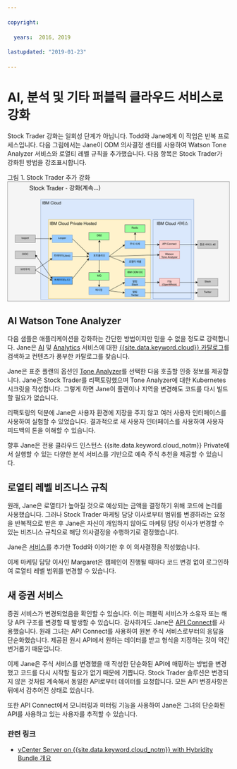 ```yaml
---

copyright:

  years:  2016, 2019

lastupdated: "2019-01-23"

---
```


# AI, 분석 및 기타 퍼블릭 클라우드 서비스로 강화

Stock Trader 강화는 일회성 단계가 아닙니다. Todd와 Jane에게 이 작업은 반복 프로세스입니다. 다음 그림에서는 Jane이 ODM 의사결정 센터를 사용하여 Watson Tone Analyzer 서비스와 로열티 레벨 규칙을 추가했습니다. 다음 항목은 Stock Trader가 강화된 방법을 강조표시합니다.

그림 1. Stock Trader 추가 강화
![Stock Trader 강화 반복 결과](vcscontent-enriched.svg)

## AI Watson Tone Analyzer

다음 샘플은 애플리케이션을 강화하는 간단한 방법이지만 믿을 수 없을 정도로 강력합니다. Jane은 [AI](https://console.cloud.ibm.com/catalog/?category=ai) 및 [Analytics](https://console.cloud.ibm.com/catalog/?category=analytics) 서비스에 대한 [{{site.data.keyword.cloud}} 카탈로그](https://console.cloud.ibm.com/catalog/)를 검색하고 컨텐츠가 풍부한 카탈로그를 찾습니다.

Jane은 표준 플랜의 옵션인 [Tone Analyzer](https://console.cloud.ibm.com/catalog/services/tone-analyzer)를 선택한 다음 호출할 인증 정보를 제공합니다.
Jane은 Stock Trader를 리팩토링했으며 Tone Analyzer에 대한 Kubernetes 시크릿을 작성합니다. 그렇게 하면 Jane이 플랜이나 지역을 변경해도 코드를 다시 빌드할 필요가 없습니다.

리팩토링의 덕분에 Jane은 사용자 환경에 지장을 주지 않고 여러 사용자 인터페이스를 사용하여 실험할 수 있었습니다. 결과적으로 새 사용자 인터페이스를 사용하여 사용자 피드백의 톤을 이해할 수 있습니다.

향후 Jane은 전용 클라우드 인스턴스 {{site.data.keyword.cloud_notm}} Private에서 실행할 수 있는 다양한 분석 서비스를 기반으로 예측 주식 추천을 제공할 수 있습니다.

## 로열티 레벨 비즈니스 규칙

원래, Jane은 로열티가 높아질 것으로 예상되는 금액을 결정하기 위해 코드에 논리를 사용했습니다. 그러나 Stock Trader 마케팅 담당 이사로부터 범위를 변경하라는 요청을 반복적으로 받은 후 Jane은 자신이 개입하지 않아도 마케팅 담당 이사가 변경할 수 있는 비즈니스 규칙으로 해당 의사결정을 수행하기로 결정했습니다.

Jane은 [서비스](https://console.cloud.ibm.com/catalog/services/decision-optimization)를
추가한 Todd와 이야기한 후 이 의사결정을 작성했습니다.

이제 마케팅 담당 이사인 Margaret은 캠페인이 진행될 때마다 코드 변경 없이 로그인하여 로열티 레벨 범위를 변경할 수 있습니다.

## 새 증권 서비스

증권 서비스가 변경되었음을 확인할 수 있습니다.
이는 퍼블릭 서비스가 소유자 또는 해당 API 구조를 변경할 때 발생할 수 있습니다. 감사하게도 Jane은 [API
Connect](https://console.cloud.ibm.com/catalog/services/api-connect)를 사용했습니다.
원래 그녀는 API Connect를 사용하여 원본 주식 서비스로부터의 응답을 단순화했습니다. 제공된 원시 API에서 원하는 데이터를 받고 형식을 지정하는 것이 약간 번거롭기 때문입니다.

이제 Jane은 주식 서비스를 변경했을 때 작성한 단순화된 API에 매핑하는 방법을 변경했고
코드를 다시 시작할 필요가 없기 때문에 기쁩니다. Stock Trader 솔루션은 변경되지 않은 것처럼 계속해서 동일한 API로부터 데이터를 요청합니다. 모든 API 변경사항은 뒤에서 감추어진 상태로 있습니다.

또한 API Connect에서 모니터링과 미터링 기능을 사용하여 Jane은 그녀의 단순화된 API를 사용하고 있는 사용자를 추적할 수
있습니다.

### 관련 링크

* [vCenter Server on {{site.data.keyword.cloud_notm}} with Hybridity Bundle 개요](/docs/services/vmwaresolutions/archiref/vcs/vcs-hybridity-intro.html)
